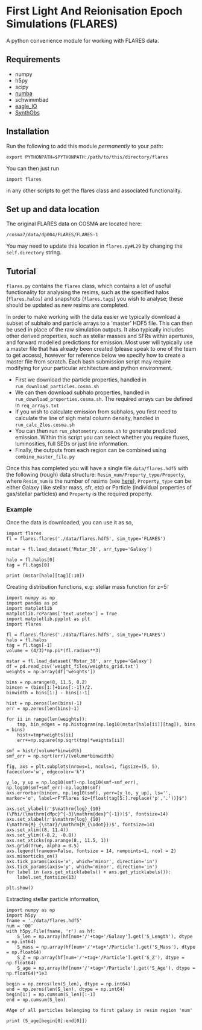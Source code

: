 # First Light And Reionisation Epoch Simulations (FLARES)

A python convenience module for working with FLARES data.

## Requirements

- numpy
- h5py
- scipy 
- [numba](https://numba.readthedocs.io/en/stable/user/installing.html)
- schwimmbad
- [eagle_IO](https://github.com/flaresimulations/eagle_IO)
- [SynthObs](https://github.com/stephenmwilkins/SynthObs) 

## Installation

Run the following to add this module *permanently* to your path:

    export PYTHONPATH=$PYTHONPATH:/path/to/this/directory/flares

You can then just run

    import flares

in any other scripts to get the flares class and associated functionality.

## Set up and data location

The original FLARES data on COSMA are located here:

    /cosma7/data/dp004/FLARES/FLARES-1

You may need to update this location in `flares.py#L29` by changing the `self.directory` string.


## Tutorial

`flares.py` contains the `flares` class, which contains a lot of useful functionality for analysing the resims, such as the specified halos (`flares.halos`) and snapshots (`flares.tags`) you wish to analyse; these should be updated as new resims are completed.

In order to make working with the data easier we typically download a subset of subhalo and particle arrays to a 'master' HDF5 file. 
This can then be used in place of the raw simulation outputs.
It also typically includes other derived properties, such as stellar masses and SFRs within apertures, and forward modelled predictions for emission.
Most user will typically use a master file that has already been created (please speak to one of the team to get access), however for reference below we specify how to create a master file from scratch.
Each bash submission script may require modifying for your particular architecture and python environment.

- First we download the particle properties, handled in `run_download_particles.cosma.sh`
- We can then download subhalo properties, handled in `run_download_properties.cosma.sh`.  The required arrays can be defined in `req_arrays.txt`
- If you wish to calculate emission from subhalos, you first need to calculate the line of sigh metal column density, handled in `run_calc_Zlos.cosma.sh`
- You can then run `run_photometry.cosma.sh` to generate predicted emission. Within this script you can select whether you require fluxes, luminosities, full SEDs or just line information.
- Finally, the outputs from each region can be combined using `combine_master_file.py` 

Once this has completed you will have a single file `data/flares.hdf5` with the following (rough) data structure: `Resim_num/Property_type/Property`, where `Resim_num` is the number of resims (see [here](https://docs.google.com/spreadsheets/d/1NzQee05rNCml1YEKXuD8L9JOW5Noh8oj9K9bcS2RQlY/edit?usp=sharing)), `Property_type` can be either Galaxy (like stellar mass, sfr, etc) or Particle (individual properties of gas/stellar particles) and `Property` is the required property. 

### Example

Once the data is downloaded, you can use it as so,

```
import flares
fl = flares.flares('./data/flares.hdf5', sim_type='FLARES')

mstar = fl.load_dataset('Mstar_30', arr_type='Galaxy')

halo = fl.halos[0]
tag = fl.tags[0]

print (mstar[halo][tag][:10])
```

Creating distribution functions, e.g: stellar mass function for z=5:

```
import numpy as np
import pandas as pd
import matplotlib
matplotlib.rcParams['text.usetex'] = True
import matplotlib.pyplot as plt
import flares

fl = flares.flares('./data/flares.hdf5', sim_type='FLARES')
halo = fl.halos
tag = fl.tags[-1]
volume = (4/3)*np.pi*(fl.radius**3)

mstar = fl.load_dataset('Mstar_30', arr_type='Galaxy')
df = pd.read_csv('weight_files/weights_grid.txt')
weights = np.array(df['weights'])

bins = np.arange(8, 11.5, 0.2)
bincen = (bins[1:]+bins[:-1])/2.
binwidth = bins[1:] - bins[:-1]

hist = np.zeros(len(bins)-1)
err = np.zeros(len(bins)-1)

for ii in range(len(weights)):
    tmp, bin_edges = np.histogram(np.log10(mstar[halo[ii]][tag]), bins = bins)
    hist+=tmp*weights[ii]
    err+=np.square(np.sqrt(tmp)*weights[ii])
    
smf = hist/(volume*binwidth)
smf_err = np.sqrt(err)/(volume*binwidth)

fig, axs = plt.subplots(nrows=1, ncols=1, figsize=(5, 5), facecolor='w', edgecolor='k')

y_lo, y_up = np.log10(smf)-np.log10(smf-smf_err), np.log10(smf+smf_err)-np.log10(smf)
axs.errorbar(bincen, np.log10(smf), yerr=[y_lo, y_up], ls='', marker='o', label=rF"Flares $z={float(tag[5:].replace('p','.'))}$")

axs.set_ylabel(r'$\mathrm{log}_{10}(\Phi/(\mathrm{cMpc}^{-3}\mathrm{dex}^{-1}))$', fontsize=14)
axs.set_xlabel(r'$\mathrm{log}_{10}(\mathrm{M}_{\star}/\mathrm{M_{\odot}})$', fontsize=14)
axs.set_xlim((8, 11.4))
axs.set_ylim((-8.2, -0.8))
axs.set_xticks(np.arange(8., 11.5, 1))
axs.grid(True, alpha = 0.5)
axs.legend(frameon=False, fontsize = 14, numpoints=1, ncol = 2)
axs.minorticks_on()
axs.tick_params(axis='x', which='minor', direction='in')
axs.tick_params(axis='y', which='minor', direction='in')
for label in (axs.get_xticklabels() + axs.get_yticklabels()):
    label.set_fontsize(13)

plt.show()
```

Extracting stellar particle information,

```
import numpy as np
import h5py
fname = './data/flares.hdf5'
num = '00'
with h5py.File(fname, 'r') as hf:
    S_len = np.array(hf[num+'/'+tag+'/Galaxy'].get('S_Length'), dtype = np.int64)
    S_mass = np.array(hf[num+'/'+tag+'/Particle'].get('S_Mass'), dtype = np.float64)
    S_Z = np.array(hf[num+'/'+tag+'/Particle'].get('S_Z'), dtype = np.float64)
    S_age = np.array(hf[num+'/'+tag+'/Particle'].get('S_Age'), dtype = np.float64)*1e3

begin = np.zeros(len(S_len), dtype = np.int64)
end = np.zeros(len(S_len), dtype = np.int64)
begin[1:] = np.cumsum(S_len)[:-1]
end = np.cumsum(S_len)

#Age of all particles belonging to first galaxy in resim region 'num'

print (S_age[begin[0]:end[0]])
```
